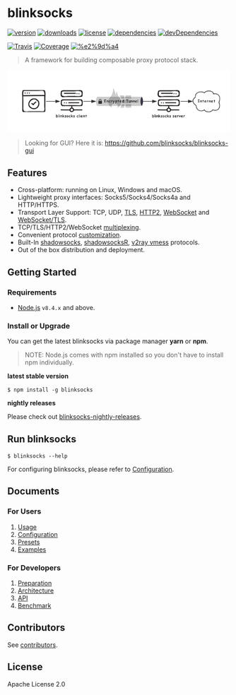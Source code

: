 # blinksocks

[![version](https://img.shields.io/npm/v/blinksocks.svg)](https://www.npmjs.com/package/blinksocks)
[![downloads](https://img.shields.io/npm/dt/blinksocks.svg)](https://www.npmjs.com/package/blinksocks)
[![license](https://img.shields.io/npm/l/blinksocks.svg)](https://github.com/blinksocks/blinksocks/blob/master/LICENSE)
[![dependencies](https://img.shields.io/david/blinksocks/blinksocks.svg)](https://www.npmjs.com/package/blinksocks)
[![devDependencies](https://img.shields.io/david/dev/blinksocks/blinksocks.svg)](https://www.npmjs.com/package/blinksocks)

[![Travis](https://img.shields.io/travis/blinksocks/blinksocks.svg)](https://travis-ci.org/blinksocks/blinksocks)
[![Coverage](https://img.shields.io/codecov/c/github/blinksocks/blinksocks/master.svg)](https://codecov.io/gh/blinksocks/blinksocks)
[![%e2%9d%a4](https://img.shields.io/badge/made%20with-%e2%9d%a4-ff69b4.svg)](https://github.com/blinksocks/blinksocks)

> A framework for building composable proxy protocol stack.

![](docs/blinksocks.png)

> Looking for GUI? Here it is: https://github.com/blinksocks/blinksocks-gui

## Features

* Cross-platform: running on Linux, Windows and macOS.
* Lightweight proxy interfaces: Socks5/Socks4/Socks4a and HTTP/HTTPS.
* Transport Layer Support: TCP, UDP, [TLS], [HTTP2], [WebSocket] and [WebSocket/TLS].
* TCP/TLS/HTTP2/WebSocket [multiplexing].
* Convenient protocol [customization].
* Built-In [shadowsocks], [shadowsocksR], [v2ray vmess] protocols.
* Out of the box distribution and deployment.

## Getting Started

### Requirements

- [Node.js](https://nodejs.org) `v8.4.x` and above.

### Install or Upgrade

You can get the latest blinksocks via package manager **yarn** or **npm**.

> NOTE: Node.js comes with npm installed so you don't have to install npm individually.

**latest stable version**

```
$ npm install -g blinksocks
```

**nightly releases**

Please check out [blinksocks-nightly-releases](https://github.com/blinksocks/blinksocks-nightly-releases).

## Run blinksocks

```
$ blinksocks --help
```

For configuring blinksocks, please refer to [Configuration](docs/config).

## Documents

### For Users

1. [Usage](docs/usage)
2. [Configuration](docs/config)
3. [Presets](docs/presets)
4. [Examples](docs/examples)

### For Developers

1. [Preparation](docs/development/preparation)
2. [Architecture](docs/development/architecture)
3. [API](docs/development/api)
4. [Benchmark](docs/benchmark)

## Contributors

See [contributors](https://github.com/blinksocks/blinksocks/graphs/contributors).

## License

Apache License 2.0

[customization]: docs/development/api
[TLS]: docs/examples/tls
[HTTP2]: docs/examples/http2
[WebSocket]: docs/examples/websocket
[WebSocket/TLS]: docs/examples/websocket-tls
[multiplexing]: docs/examples/multiplexing
[shadowsocks]: docs/examples/shadowsocks
[shadowsocksR]: docs/examples/shadowsocksr
[v2ray vmess]: docs/examples/v2ray-vmess
